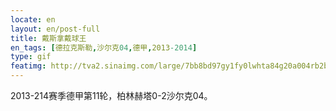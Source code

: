 ```yaml
---
locate: en
layout: en/post-full
title: 戴斯拿戴球王
en_tags: [德拉克斯勒,沙尔克04,德甲,2013-2014]
type: gif
featimg: http://tva2.sinaimg.com/large/7bb8bd97gy1fy0lwhta84g20a004rb2b.gif
---
```


2013-214赛季德甲第11轮，柏林赫塔0-2沙尔克04。
